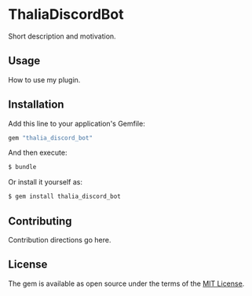 # ThaliaDiscordBot
Short description and motivation.

## Usage
How to use my plugin.

## Installation
Add this line to your application's Gemfile:

```ruby
gem "thalia_discord_bot"
```

And then execute:
```bash
$ bundle
```

Or install it yourself as:
```bash
$ gem install thalia_discord_bot
```

## Contributing
Contribution directions go here.

## License
The gem is available as open source under the terms of the [MIT License](https://opensource.org/licenses/MIT).
